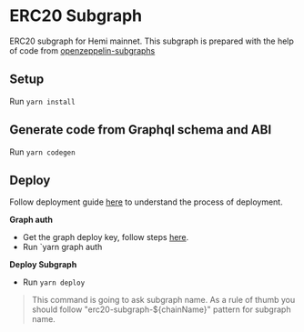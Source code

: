 # ERC20 Subgraph
ERC20 subgraph for Hemi mainnet. 
This subgraph is prepared with the help of code from [openzeppelin-subgraphs](https://github.com/OpenZeppelin/openzeppelin-subgraphs)

## Setup
Run `yarn install`

## Generate code from Graphql schema and ABI
Run `yarn codegen`


## Deploy
Follow deployment guide [here](https://thegraph.com/docs/en/subgraphs/developing/deploying/using-subgraph-studio/) to understand the process of deployment.

**Graph auth**
- Get the graph deploy key, follow steps [here](https://thegraph.com/docs/en/subgraphs/developing/deploying/using-subgraph-studio/#graph-auth).
- Run `yarn graph auth <Deploy Key>
  
**Deploy Subgraph**
- Run `yarn deploy`
> This command is going to ask subgraph name. As a rule of thumb you should follow "erc20-subgraph-${chainName}" pattern for subgraph name.